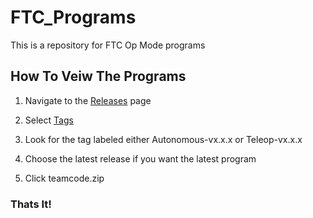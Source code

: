 # FTC_Programs
This is a repository for FTC Op Mode programs

## How To Veiw The Programs
  1. Navigate to the [Releases](https://github.com/4H-Botsmiths/FTC_Programs/releases) page
  
  2. Select [Tags](https://github.com/4H-Botsmiths/FTC_Programs/tags)
  
  2. Look for the tag labeled either Autonomous-vx.x.x or Teleop-vx.x.x
  
  3. Choose the latest release if you want the latest program
  
  4. Click teamcode.zip
  
  ### Thats It!
